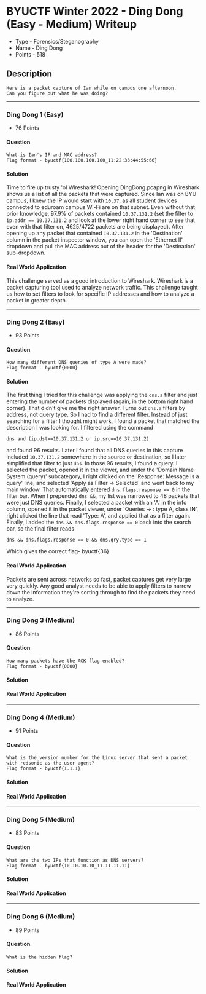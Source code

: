 # BYUCTF Winter 2022 - Ding Dong (Easy - Medium) Writeup
* Type - Forensics/Steganography
* Name - Ding Dong
* Points - 518

## Description
```
Here is a packet capture of Ian while on campus one afternoon. 
Can you figure out what he was doing?
```

---

### Ding Dong 1 (Easy)
* 76 Points

#### Question
```
What is Ian's IP and MAC address?
Flag format - byuctf{100.100.100.100_11:22:33:44:55:66}
```

#### Solution
Time to fire up trusty 'ol Wireshark! Opening DingDong.pcapng in Wireshark shows us a list of all the packets that were captured. Since Ian was on BYU campus, I knew the IP would start with `10.37`, as all student devices connected to eduroam campus Wi-Fi are on that subnet. Even without that prior knowledge, 97.9% of packets contained `10.37.131.2` (set the filter to `ip.addr == 10.37.131.2` and look at the lower right hand corner to see that even with that filter on, 4625/4722 packets are being displayed). After opening up any packet that contained `10.37.131.2` in the 'Destination' column in the packet inspector window, you can open the 'Ethernet II' dropdown and pull the MAC address out of the header for the 'Destination' sub-dropdown.

#### Real World Application
This challenge served as a good introduction to Wireshark. Wireshark is a packet capturing tool used to analyze network traffic. This challenge taught us how to set filters to look for specific IP addresses and how to analyze a packet in greater depth.

---

### Ding Dong 2 (Easy)
* 93 Points

#### Question
```
How many different DNS queries of type A were made?
Flag format - byuctf{0000}
```

#### Solution
The first thing I tried for this challenge was applying the `dns.a` filter and just entering the number of packets displayed (again, in the bottom right hand corner). That didn't give me the right answer. Turns out `dns.a` filters by address, not query type. So I had to find a different filter. Instead of just searching for a filter I thought might work, I found a packet that matched the description I was looking for. I filtered using the command
```
dns and (ip.dst==10.37.131.2 or ip.src==10.37.131.2)
``` 

and found 96 results. Later I found that all DNS queries in this capture included `10.37.131.2` somewhere in the source or destination, so I later simplified that filter to just `dns`. In those 96 results, I found a query. I selected the packet, opened it in the viewer, and under the 'Domain Name System (query)' subcategory, I right clicked on the 'Response: Message is a query' line, and selected 'Apply as Filter -> Selected' and went back to my main window. That automatically entered `dns.flags.response == 0` in the filter bar. When I prepended `dns &&`, my list was narrowed to 48 packets that were just DNS queries. Finally, I selected a packet with an 'A' in the info column, opened it in the packet viewer, under 'Queries -> <DNS query>: type A, class IN', right clicked the line that read 'Type: A', and applied that as a filter again. Finally, I added the `dns && dns.flags.response == 0` back into the search bar, so the final filter reads
```
dns && dns.flags.response == 0 && dns.qry.type == 1
``` 

Which gives the correct flag- byuctf{36}
  
#### Real World Application
Packets are sent across networks so fast, packet captures get very large very quickly. Any good analyst needs to be able to apply filters to narrow down the information they're sorting through to find the packets they need to analyze. 
  
---

### Ding Dong 3 (Medium)
* 86 Points

#### Question
```
How many packets have the ACK flag enabled?
Flag format - byuctf{0000}
```

#### Solution

#### Real World Application

---

### Ding Dong 4 (Medium)
* 91 Points

#### Question
```
What is the version number for the Linux server that sent a packet with redsonic as the user agent?
Flag format - byuctf{1.1.1}
```

#### Solution

#### Real World Application

---

### Ding Dong 5 (Medium)
* 83 Points

#### Question
```
What are the two IPs that function as DNS servers?
Flag format - byuctf{10.10.10.10_11.11.11.11}
```

#### Solution

#### Real World Application

---

### Ding Dong 6 (Medium)
* 89 Points

#### Question
```
What is the hidden flag?
```

#### Solution

#### Real World Application
